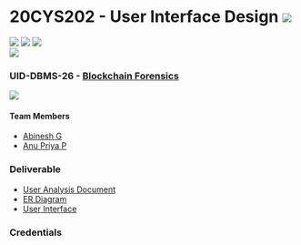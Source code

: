 # 20CYS202 - User Interface Design ![](https://img.shields.io/badge/-Completed-darkgreen)
![](https://img.shields.io/badge/Batch-21CYS-lightgreen) ![](https://img.shields.io/badge/UG-blue) ![](https://img.shields.io/badge/Subject-UID-blue) <br/>
![](https://img.shields.io/badge/Category-BRIG-purple)

### UID-DBMS-26 - [Blockchain Forensics](https://abi-008.github.io/20CYS202-UID/Mini-Project)
![](https://img.shields.io/badge/Template-Partial-silver) 

#### Team Members
- [Abinesh G]()
- [Anu Priya P]()

### Deliverable 
- [User Analysis Document](UID-DBMS-26_UAD.pdf)
- [ER Diagram](UID-DBMS-26_ER_Diagram.pdf)
- [User Interface](UI/)

### Credentials




